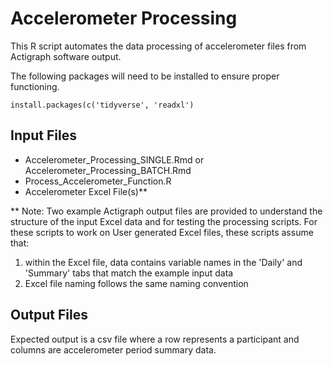 # Accelerometer Processing


This R script automates the data processing of accelerometer files from Actigraph software output. 

The following packages will need to be installed to ensure proper functioning.

```
install.packages(c('tidyverse', 'readxl')
```

##  Input Files 

  - Accelerometer_Processing_SINGLE.Rmd or Accelerometer_Processing_BATCH.Rmd
  - Process_Accelerometer_Function.R
  - Accelerometer Excel File(s)**
  
** Note: Two example Actigraph output files are provided to understand the structure of the input Excel data and for testing the processing scripts. For these scripts to work on User generated Excel files, these scripts assume that: 
  1) within the Excel file, data contains variable names in the 'Daily' and 'Summary' tabs that match the example input data
  2) Excel file naming follows the same naming convention
  
## Output Files
Expected output is a csv file where a row represents a participant and columns are accelerometer period summary data.




